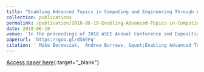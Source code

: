 ```yaml
---
title: "Enabling Advanced Topics in Computing and Engineering Through Authentic Inquiry: A Cybersecurity Case Study"
collection: publications
permalink: /publication/2018-06-19-Enabling-Advanced-Topics-in-Computing-and-Engineering-Through-Authentic-Inquiry-A-Cybersecurity-Case-Study
date: 2018-06-19
venue: 'In the proceedings of 2018 ASEE Annual Conference and Exposition'
paperurl: 'https://goo.gl/d58EPq'
citation: ' Mike Borowczak,  Andrea Burrows, &quot;Enabling Advanced Topics in Computing and Engineering Through Authentic Inquiry: A Cybersecurity Case Study.&quot; In the proceedings of 2018 ASEE Annual Conference and Exposition, 2018.'
---
```

[Access paper here](https://goo.gl/d58EPq){:target="_blank"}
